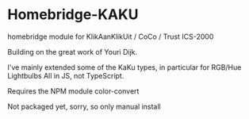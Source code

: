 # Homebridge-KAKU
homebridge module for KlikAanKlikUit / CoCo / Trust ICS-2000

Building on the great work of Youri Dijk.

I've mainly extended some of the KaKu types, in particular for RGB/Hue Lightbulbs
All in JS, not TypeScript.

Requires the NPM module color-convert

Not packaged yet, sorry, so only manual install
